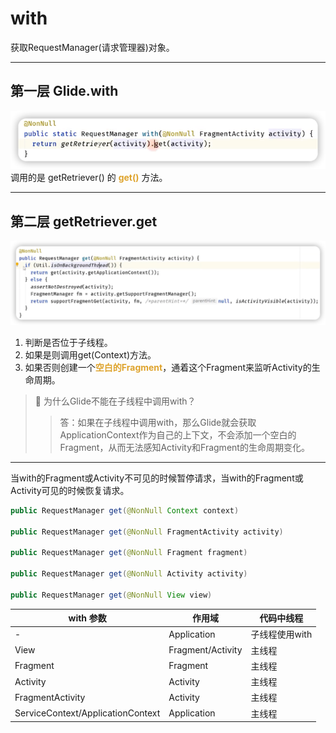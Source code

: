 # with
获取RequestManager(请求管理器)对象。
***
## 第一层 Glide.with
![](.2.Glide之with_images/f5448f87.png)
调用的是 getRetriever() 的 <font color=#dea32c>**get()**</font> 方法。
***
## 第二层 getRetriever.get
![](.2.Glide之with_images/2573268d.png)
1. 判断是否位于子线程。
2. 如果是则调用get(Context)方法。
3. 如果否则创建一个<font color=#dea32c>**空白的Fragment**</font>，通着这个Fragment来监听Activity的生命周期。

> 🤔 为什么Glide不能在子线程中调用with？
> 
> >答：如果在子线程中调用with，那么Glide就会获取ApplicationContext作为自己的上下文，不会添加一个空白的Fragment，从而无法感知Activity和Fragment的生命周期变化。
> 
***

当with的Fragment或Activity不可见的时候暂停请求，当with的Fragment或Activity可见的时候恢复请求。
``` java
public RequestManager get(@NonNull Context context)

public RequestManager get(@NonNull FragmentActivity activity)

public RequestManager get(@NonNull Fragment fragment)

public RequestManager get(@NonNull Activity activity)

public RequestManager get(@NonNull View view)
```

|with 参数	|作用域	|代码中线程|
|----|----|----|
|-|Application|	子线程使用with|
|View|	Fragment/Activity|	主线程|
Fragment|	Fragment|	主线程
Activity|	Activity|	主线程
FragmentActivity|	Activity|	主线程
ServiceContext/ApplicationContext|	Application|	主线程
